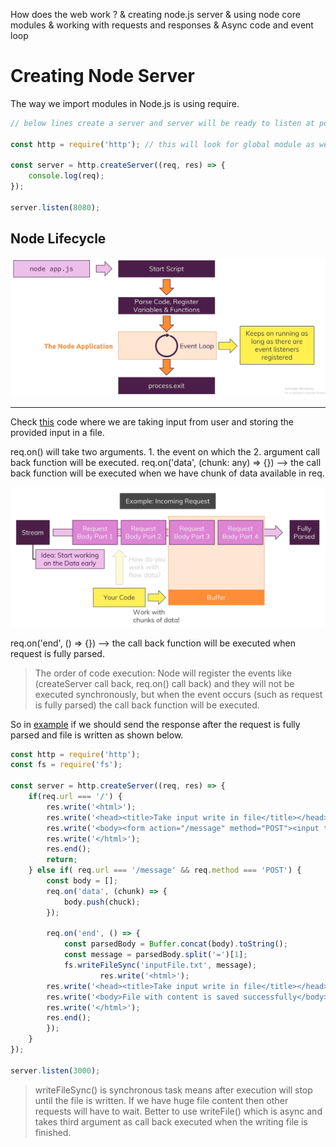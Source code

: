 How does the web work ? & creating node.js server & using node core modules & working with requests and responses & Async code and event loop

# Creating Node Server

The way we import modules in Node.js is using require.

```js
// below lines create a server and server will be ready to listen at port 8080

const http = require('http'); // this will look for global module as we have not provided ./

const server = http.createServer((req, res) => {
    console.log(req);
});

server.listen(8080);

```
## Node Lifecycle

![lifeCycle](../images/nodeLifeCycle.PNG)

--------------------------------
Check [this](../takeInputStoreInFile.js) code where we are taking input from user and storing the provided input in a file.

req.on() will take two arguments. 1. the event on which the 2. argument call back function will be executed.
req.on('data', (chunk: any) => {}) --> the call back function will be executed when we have chunk of data available in req.


![buffer](../images/buffer.PNG)

req.on('end', () => {}) --> the call back function will be executed when request is fully parsed.

> The order of code execution: Node will register the events like (createServer call back, req.on() call back) and they will not be executed synchronously, but when the event occurs (such as request is fully parsed) the call back function will be executed.

So in [example](../takeInputStoreInFile.js) if we should send the response after the request is fully parsed and file is written as shown below.

```js
const http = require('http');
const fs = require('fs');

const server = http.createServer((req, res) => {
    if(req.url === '/') {
        res.write('<html>');
        res.write('<head><title>Take input write in file</title></head>');
        res.write('<body><form action="/message" method="POST"><input type="text" name="msg"/><button type="submit">Send</button></form></body>');
        res.write('</html>');
        res.end();
        return;
    } else if( req.url === '/message' && req.method === 'POST') {
        const body = [];
        req.on('data', (chunk) => {
            body.push(chuck);
        });

        req.on('end', () => {
            const parsedBody = Buffer.concat(body).toString();
            const message = parsedBody.split('=')[1];
            fs.writeFileSync('inputFile.txt', message);
                    res.write('<html>');
        res.write('<head><title>Take input write in file</title></head>');
        res.write('<body>File with content is saved successfully</body>');
        res.write('</html>');
        res.end();
        });
    }
});

server.listen(3000);
```

> writeFileSync() is synchronous task means after execution will stop until the file is written. If we have huge file content then other requests will have to wait. Better to use writeFile() which is async and takes third argument as call back executed when the writing file is finished.





 